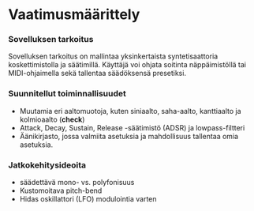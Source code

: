 # Vaatimusmäärittely

### Sovelluksen tarkoitus
Sovelluksen tarkoitus on mallintaa yksinkertaista syntetisaattoria koskettimistolla ja säätimillä. Käyttäjä voi ohjata soitinta näppäimistöllä tai MIDI-ohjaimella sekä tallentaa säädöksensä presetiksi.

### Suunnitellut toiminnallisuudet
- Muutamia eri aaltomuotoja, kuten siniaalto, saha-aalto, kanttiaalto ja kolmioaalto (**check**)
- Attack, Decay, Sustain, Release -säätimistö (ADSR) ja lowpass-filtteri
- Äänikirjasto, jossa valmiita asetuksia ja mahdollisuus tallentaa omia asetuksia.

### Jatkokehitysideoita
- säädettävä mono- vs. polyfonisuus
- Kustomoitava pitch-bend
- Hidas oskillattori (LFO) modulointia varten
